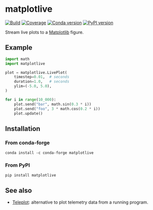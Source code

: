 # matplotlive

[![Build](https://img.shields.io/github/actions/workflow/status/stephane-caron/matplotlive/ci.yml?branch=main)](https://github.com/stephane-caron/matplotlive/actions)
[![Coverage](https://coveralls.io/repos/github/stephane-caron/matplotlive/badge.svg?branch=main)](https://coveralls.io/github/stephane-caron/matplotlive?branch=main)
[![Conda version](https://img.shields.io/conda/vn/conda-forge/matplotlive.svg)](https://anaconda.org/conda-forge/matplotlive)
[![PyPI version](https://img.shields.io/pypi/v/matplotlive)](https://pypi.org/project/matplotlive/)

Stream live plots to a [Matplotlib](https://matplotlib.org/) figure.

## Example

```py
import math
import matplotlive

plot = matplotlive.LivePlot(
    timestep=0.01,  # seconds
    duration=1.0,   # seconds
    ylim=(-5.0, 5.0),
)

for i in range(10_000):
    plot.send("bar", math.sin(0.3 * i))
    plot.send("foo", 3 * math.cos(0.2 * i))
    plot.update()
```

## Installation

### From conda-forge

```console
conda install -c conda-forge matplotlive
```

### From PyPI

```console
pip install matplotlive
```

## See also

- [Teleplot](https://github.com/nesnes/teleplot): alternative to plot telemetry data from a running program.
